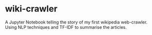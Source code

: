 # wiki-crawler
A Jupyter Notebook telling the story of my first wikipedia web-crawler. Using NLP techniques and TF-IDF to summarise the articles.
